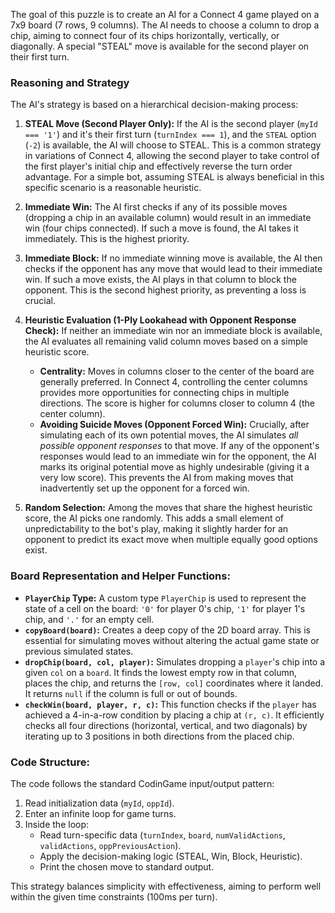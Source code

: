 The goal of this puzzle is to create an AI for a Connect 4 game played on a 7x9 board (7 rows, 9 columns). The AI needs to choose a column to drop a chip, aiming to connect four of its chips horizontally, vertically, or diagonally. A special "STEAL" move is available for the second player on their first turn.

### Reasoning and Strategy

The AI's strategy is based on a hierarchical decision-making process:

1.  **STEAL Move (Second Player Only):** If the AI is the second player (`myId === '1'`) and it's their first turn (`turnIndex === 1`), and the `STEAL` option (`-2`) is available, the AI will choose to STEAL. This is a common strategy in variations of Connect 4, allowing the second player to take control of the first player's initial chip and effectively reverse the turn order advantage. For a simple bot, assuming STEAL is always beneficial in this specific scenario is a reasonable heuristic.

2.  **Immediate Win:** The AI first checks if any of its possible moves (dropping a chip in an available column) would result in an immediate win (four chips connected). If such a move is found, the AI takes it immediately. This is the highest priority.

3.  **Immediate Block:** If no immediate winning move is available, the AI then checks if the opponent has any move that would lead to their immediate win. If such a move exists, the AI plays in that column to block the opponent. This is the second highest priority, as preventing a loss is crucial.

4.  **Heuristic Evaluation (1-Ply Lookahead with Opponent Response Check):** If neither an immediate win nor an immediate block is available, the AI evaluates all remaining valid column moves based on a simple heuristic score.
    *   **Centrality:** Moves in columns closer to the center of the board are generally preferred. In Connect 4, controlling the center columns provides more opportunities for connecting chips in multiple directions. The score is higher for columns closer to column 4 (the center column).
    *   **Avoiding Suicide Moves (Opponent Forced Win):** Crucially, after simulating each of its own potential moves, the AI simulates *all possible opponent responses* to that move. If any of the opponent's responses would lead to an immediate win for the opponent, the AI marks its original potential move as highly undesirable (giving it a very low score). This prevents the AI from making moves that inadvertently set up the opponent for a forced win.

5.  **Random Selection:** Among the moves that share the highest heuristic score, the AI picks one randomly. This adds a small element of unpredictability to the bot's play, making it slightly harder for an opponent to predict its exact move when multiple equally good options exist.

### Board Representation and Helper Functions:

*   **`PlayerChip` Type:** A custom type `PlayerChip` is used to represent the state of a cell on the board: `'0'` for player 0's chip, `'1'` for player 1's chip, and `'.'` for an empty cell.
*   **`copyBoard(board)`:** Creates a deep copy of the 2D board array. This is essential for simulating moves without altering the actual game state or previous simulated states.
*   **`dropChip(board, col, player)`:** Simulates dropping a `player`'s chip into a given `col` on a `board`. It finds the lowest empty row in that column, places the chip, and returns the `[row, col]` coordinates where it landed. It returns `null` if the column is full or out of bounds.
*   **`checkWin(board, player, r, c)`:** This function checks if the `player` has achieved a 4-in-a-row condition by placing a chip at `(r, c)`. It efficiently checks all four directions (horizontal, vertical, and two diagonals) by iterating up to 3 positions in both directions from the placed chip.

### Code Structure:

The code follows the standard CodinGame input/output pattern:
1.  Read initialization data (`myId`, `oppId`).
2.  Enter an infinite loop for game turns.
3.  Inside the loop:
    *   Read turn-specific data (`turnIndex`, `board`, `numValidActions`, `validActions`, `oppPreviousAction`).
    *   Apply the decision-making logic (STEAL, Win, Block, Heuristic).
    *   Print the chosen move to standard output.

This strategy balances simplicity with effectiveness, aiming to perform well within the given time constraints (100ms per turn).